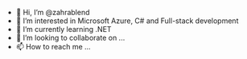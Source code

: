 - 👋 Hi, I’m @zahrablend
- 👀 I’m interested in Microsoft Azure, C# and Full-stack development
- 🌱 I’m currently learning .NET
- 💞️ I’m looking to collaborate on ...
- 📫 How to reach me ...

<!---
zahrablend/zahrablend is a ✨ special ✨ repository because its `README.md` (this file) appears on your GitHub profile.
You can click the Preview link to take a look at your changes.
--->
